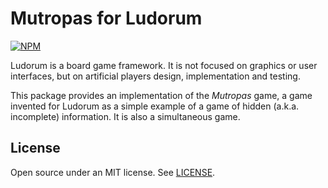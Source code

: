 ﻿Mutropas for Ludorum
====================

[![NPM](https://nodei.co/npm/@ludorum/game-mutropas.png?mini=true)](https://www.npmjs.com/package/@ludorum/game-mutropas)

Ludorum is a board game framework. It is not focused on graphics or user interfaces, but on artificial players design, implementation and testing.

This package provides an implementation of the _Mutropas_ game, a game invented for Ludorum as a simple example of a game of hidden (a.k.a. incomplete) information. It is also a simultaneous game.

## License

Open source under an MIT license. See [LICENSE](LICENSE.md).